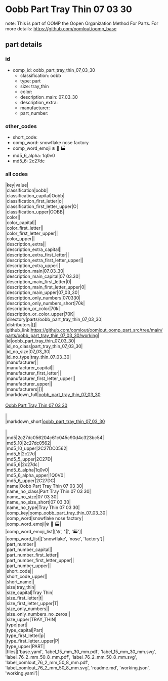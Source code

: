 # Oobb Part Tray Thin 07 03 30  

note: This is part of OOMP the Oopen Organization Method For Parts. For more details: https://github.com/oomlout/oomp_base

##  part details





### id
* oomp_id: oobb_part_tray_thin_07_03_30
  * classification: oobb
  * type: part
  * size: tray_thin
  * color: 
  * description_main: 07_03_30
  * description_extra: 
  * manufacturer: 
  * part_number: 

### other_codes
* short_code: 
* oomp_word: snowflake nose factory
* oomp_word_emoji :snowflake: :nose: :factory:
* md5_6_alpha: 1q0v0
* md5_6: 2c27dc

### all codes 
|key|value|  
|classification|oobb|  
|classification_capital|Oobb|  
|classification_first_letter|o|  
|classification_first_letter_upper|O|  
|classification_upper|OOBB|  
|color||  
|color_capital||  
|color_first_letter||  
|color_first_letter_upper||  
|color_upper||  
|description_extra||  
|description_extra_capital||  
|description_extra_first_letter||  
|description_extra_first_letter_upper||  
|description_extra_upper||  
|description_main|07_03_30|  
|description_main_capital|07 03.30|  
|description_main_first_letter|0|  
|description_main_first_letter_upper|0|  
|description_main_upper|07_03_30|  
|description_only_numbers|070330|  
|description_only_numbers_short|70k|  
|description_or_color|70k|  
|description_or_color_upper|70K|  
|directory|parts/oobb_part_tray_thin_07_03_30|  
|distributors|[]|  
|github_link|https://github.com/oomlout/oomlout_oomp_part_src/tree/main/parts/oobb_part_tray_thin_07_03_30/working|  
|id|oobb_part_tray_thin_07_03_30|  
|id_no_class|part_tray_thin_07_03_30|  
|id_no_size|07_03_30|  
|id_no_type|tray_thin_07_03_30|  
|manufacturer||  
|manufacturer_capital||  
|manufacturer_first_letter||  
|manufacturer_first_letter_upper||  
|manufacturer_upper||  
|manufacturers|[]|  
|markdown_full|[oobb_part_tray_thin_07_03_30](https://github.com/oomlout/oomlout_oomp_part_src/tree/main/parts/oobb_part_tray_thin_07_03_30/working)<br>[](https://github.com/oomlout/oomlout_oomp_part_src/tree/main/parts/oobb_part_tray_thin_07_03_30/working)<br>[Oobb Part Tray Thin 07 03 30](https://github.com/oomlout/oomlout_oomp_part_src/tree/main/parts/oobb_part_tray_thin_07_03_30/working)<br><br>|  
|markdown_short|[oobb_part_tray_thin_07_03_30](https://github.com/oomlout/oomlout_oomp_part_src/tree/main/parts/oobb_part_tray_thin_07_03_30/working)<br><br>|  
|md5|2c27dc056204c61c045c90d4c323bc54|  
|md5_10|2c27dc0562|  
|md5_10_upper|2C27DC0562|  
|md5_5|2c27d|  
|md5_5_upper|2C27D|  
|md5_6|2c27dc|  
|md5_6_alpha|1q0v0|  
|md5_6_alpha_upper|1Q0V0|  
|md5_6_upper|2C27DC|  
|name|Oobb Part Tray Thin 07 03 30|  
|name_no_class|Part Tray Thin 07 03 30|  
|name_no_size|07 03 30|  
|name_no_size_short|07 03 30|  
|name_no_type|Tray Thin 07 03 30|  
|oomp_key|oomp_oobb_part_tray_thin_07_03_30|  
|oomp_word|snowflake nose factory|  
|oomp_word_emoji|:snowflake: :nose: :factory:|  
|oomp_word_emoji_list|[':snowflake:', ':nose:', ':factory:']|  
|oomp_word_list|['snowflake', 'nose', 'factory']|  
|part_number||  
|part_number_capital||  
|part_number_first_letter||  
|part_number_first_letter_upper||  
|part_number_upper||  
|short_code||  
|short_code_upper||  
|short_name||  
|size|tray_thin|  
|size_capital|Tray Thin|  
|size_first_letter|t|  
|size_first_letter_upper|T|  
|size_only_numbers||  
|size_only_numbers_no_zeros||  
|size_upper|TRAY_THIN|  
|type|part|  
|type_capital|Part|  
|type_first_letter|p|  
|type_first_letter_upper|P|  
|type_upper|PART|  
|files|['base.yaml', 'label_15_mm_30_mm.pdf', 'label_15_mm_30_mm.svg', 'label_76_2_mm_50_8_mm.pdf', 'label_76_2_mm_50_8_mm.svg', 'label_oomlout_76_2_mm_50_8_mm.pdf', 'label_oomlout_76_2_mm_50_8_mm.svg', 'readme.md', 'working.json', 'working.yaml']|  
